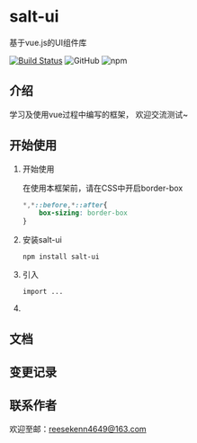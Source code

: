 # salt-ui

基于vue.js的UI组件库

[![Build Status](https://travis-ci.com/ReeseKenn/salt-ui.svg?branch=main)](https://travis-ci.com/ReeseKenn/salt-ui) ![GitHub](https://img.shields.io/github/license/ReeseKenn/salt-ui) ![npm](https://img.shields.io/npm/dm/salt-ui-test)

## 介绍

学习及使用vue过程中编写的框架， 欢迎交流测试~



## 开始使用

1. 开始使用

   在使用本框架前，请在CSS中开启border-box

   ```css
   *,*::before,*::after{
       box-sizing: border-box
   }
   ```

2. 安装salt-ui

   ```node
   npm install salt-ui
   ```

3. 引入

   ```
   import ... 
   ```

   

4. 

## 文档

## 变更记录

## 联系作者
   欢迎至邮：reesekenn4649@163.com

